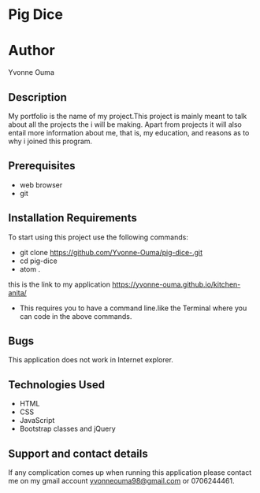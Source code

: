 # Pig Dice
# Author
Yvonne Ouma
## Description
My portfolio is the name of my project.This project is mainly meant to talk about all the projects the i will be making. Apart from projects it will also entail more information about me, that is, my education, and reasons as to why i joined this program.
## Prerequisites
* web browser
* git
## Installation Requirements
To start using this project use the following commands:
* git clone https://github.com/Yvonne-Ouma/pig-dice-.git
* cd pig-dice
* atom .

this is the link to my application https://yvonne-ouma.github.io/kitchen-anita/
* This requires you to have a command line.like the Terminal where you can code in the above commands.
## Bugs
This application does not work in Internet explorer.
## Technologies Used
* HTML
* CSS
* JavaScript
* Bootstrap classes and jQuery
## Support and contact details
If any complication comes up when running this application please contact me on my gmail account yvonneouma98@gmail.com or 0706244461.
